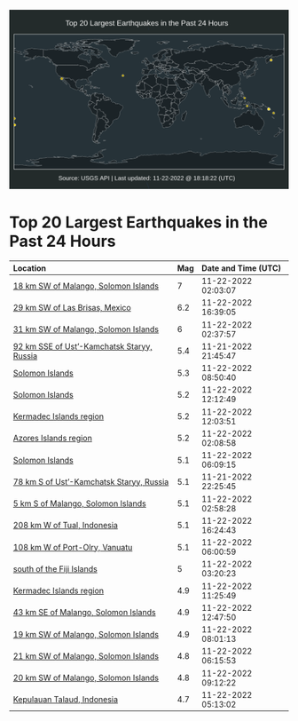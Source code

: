 ![Map](./map.png)

# Top 20 Largest Earthquakes in the Past 24 Hours

| Location | Mag | Date and Time (UTC) |
|:---|:---|:---|
| [18 km SW of Malango, Solomon Islands](https://earthquake.usgs.gov/earthquakes/eventpage/us7000irfb) | 7 | 11-22-2022 02:03:07 |
| [29 km SW of Las Brisas, Mexico](https://earthquake.usgs.gov/earthquakes/eventpage/us7000irjd) | 6.2 | 11-22-2022 16:39:05 |
| [31 km SW of Malango, Solomon Islands](https://earthquake.usgs.gov/earthquakes/eventpage/us7000irfm) | 6 | 11-22-2022 02:37:57 |
| [92 km SSE of Ust’-Kamchatsk Staryy, Russia](https://earthquake.usgs.gov/earthquakes/eventpage/us7000iref) | 5.4 | 11-21-2022 21:45:47 |
| [Solomon Islands](https://earthquake.usgs.gov/earthquakes/eventpage/us7000irhb) | 5.3 | 11-22-2022 08:50:40 |
| [Solomon Islands](https://earthquake.usgs.gov/earthquakes/eventpage/us7000iri7) | 5.2 | 11-22-2022 12:12:49 |
| [Kermadec Islands region](https://earthquake.usgs.gov/earthquakes/eventpage/us7000iri4) | 5.2 | 11-22-2022 12:03:51 |
| [Azores Islands region](https://earthquake.usgs.gov/earthquakes/eventpage/us7000irfd) | 5.2 | 11-22-2022 02:08:58 |
| [Solomon Islands](https://earthquake.usgs.gov/earthquakes/eventpage/us7000irgn) | 5.1 | 11-22-2022 06:09:15 |
| [78 km S of Ust’-Kamchatsk Staryy, Russia](https://earthquake.usgs.gov/earthquakes/eventpage/us7000iren) | 5.1 | 11-21-2022 22:25:45 |
| [5 km S of Malango, Solomon Islands](https://earthquake.usgs.gov/earthquakes/eventpage/us7000irfs) | 5.1 | 11-22-2022 02:58:28 |
| [208 km W of Tual, Indonesia](https://earthquake.usgs.gov/earthquakes/eventpage/us7000irjc) | 5.1 | 11-22-2022 16:24:43 |
| [108 km W of Port-Olry, Vanuatu](https://earthquake.usgs.gov/earthquakes/eventpage/us7000irgm) | 5.1 | 11-22-2022 06:00:59 |
| [south of the Fiji Islands](https://earthquake.usgs.gov/earthquakes/eventpage/us7000irfw) | 5 | 11-22-2022 03:20:23 |
| [Kermadec Islands region](https://earthquake.usgs.gov/earthquakes/eventpage/us7000irhz) | 4.9 | 11-22-2022 11:25:49 |
| [43 km SE of Malango, Solomon Islands](https://earthquake.usgs.gov/earthquakes/eventpage/us7000irid) | 4.9 | 11-22-2022 12:47:50 |
| [19 km SW of Malango, Solomon Islands](https://earthquake.usgs.gov/earthquakes/eventpage/us7000irh2) | 4.9 | 11-22-2022 08:01:13 |
| [21 km SW of Malango, Solomon Islands](https://earthquake.usgs.gov/earthquakes/eventpage/us7000irgr) | 4.8 | 11-22-2022 06:15:53 |
| [20 km SW of Malango, Solomon Islands](https://earthquake.usgs.gov/earthquakes/eventpage/us7000irhg) | 4.8 | 11-22-2022 09:12:22 |
| [Kepulauan Talaud, Indonesia](https://earthquake.usgs.gov/earthquakes/eventpage/us7000irge) | 4.7 | 11-22-2022 05:13:02 |
